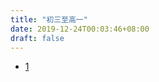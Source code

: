 ```yaml
---
title: "初三至高一"
date: 2019-12-24T00:03:46+08:00
draft: false
---
```


* [1](http://media.leidenschaft.cn/scan/1.pdf)
